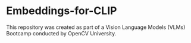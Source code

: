 # Embeddings-for-CLIP
This repository was created as part of a Vision Language Models (VLMs) Bootcamp conducted by OpenCV University.

